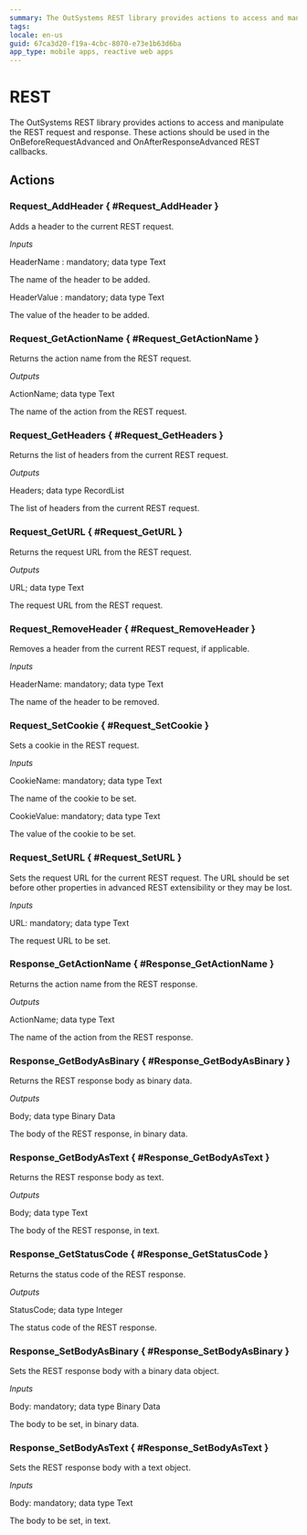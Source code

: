```yaml
---
summary: The OutSystems REST library provides actions to access and manipulate the REST request and response. These actions should be used in the OnBeforeRequestAdvanced and OnAfterResponseAdvanced REST callbacks.
tags: 
locale: en-us
guid: 67ca3d20-f19a-4cbc-8070-e73e1b63d6ba
app_type: mobile apps, reactive web apps
---
```

# REST

The OutSystems REST library provides actions to access and manipulate the REST request and response. These actions should be used in the OnBeforeRequestAdvanced and OnAfterResponseAdvanced REST callbacks.

## Actions

### Request_AddHeader { #Request_AddHeader }
Adds a header to the current REST request.

_Inputs_

HeaderName : mandatory; data type Text

The name of the header to be added.

HeaderValue : mandatory; data type Text

The value of the header to be added.

### Request_GetActionName { #Request_GetActionName }
Returns the action name from the REST request.

_Outputs_

ActionName; data type Text

The name of the action from the REST request.

### Request_GetHeaders { #Request_GetHeaders }
Returns the list of headers from the current REST request.

_Outputs_

Headers; data type RecordList

The list of headers from the current REST request.

### Request_GetURL { #Request_GetURL }
Returns the request URL from the REST request.

_Outputs_

URL; data type Text

The request URL from the REST request.

### Request_RemoveHeader { #Request_RemoveHeader }
Removes a header from the current REST request, if applicable.

_Inputs_

HeaderName: mandatory; data type Text

The name of the header to be removed.

### Request_SetCookie { #Request_SetCookie }
Sets a cookie in the REST request.

_Inputs_

CookieName: mandatory; data type Text

The name of the cookie to be set.

CookieValue: mandatory; data type Text

The value of the cookie to be set.

### Request_SetURL { #Request_SetURL }
Sets the request URL for the current REST request. The URL should be set before other properties in advanced REST extensibility or they may be lost.

_Inputs_

URL: mandatory; data type Text

The request URL to be set.

### Response_GetActionName { #Response_GetActionName }
Returns the action name from the REST response.

_Outputs_

ActionName; data type Text

The name of the action from the REST response.

### Response_GetBodyAsBinary { #Response_GetBodyAsBinary }
Returns the REST response body as binary data.

_Outputs_

Body; data type Binary Data

The body of the REST response, in binary data.

### Response_GetBodyAsText { #Response_GetBodyAsText }
Returns the REST response body as text.

_Outputs_

Body; data type Text

The body of the REST response, in text.

### Response_GetStatusCode { #Response_GetStatusCode }
Returns the status code of the REST response.

_Outputs_

StatusCode; data type Integer

The status code of the REST response.

### Response_SetBodyAsBinary { #Response_SetBodyAsBinary }
Sets the REST response body with a binary data object.

_Inputs_

Body: mandatory; data type Binary Data

The body to be set, in binary data.

### Response_SetBodyAsText { #Response_SetBodyAsText }
Sets the REST response body with a text object.

_Inputs_

Body: mandatory; data type Text

The body to be set, in text.


